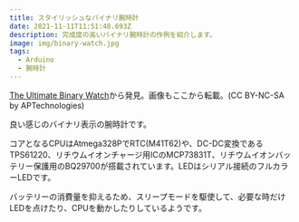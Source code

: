 ```yaml
---
title: スタイリッシュなバイナリ腕時計
date: 2021-11-11T11:51:48.693Z
description: 完成度の高いバイナリ腕時計の作例を紹介します。
image: img/binary-watch.jpg
tags:
  - Arduino
  - 腕時計
---
```

[The Ultimate Binary Watch](https://www.instructables.com/The-Ultimate-Binary-Watch/)から発見。画像もここから転載。(CC BY-NC-SA by APTechnologies)

良い感じのバイナリ表示の腕時計です。

コアとなるCPUはAtmega328PでRTC(M41T62)や、DC-DC変換であるTPS61220、リチウムイオンチャージ用ICのMCP73831T、リチウムイオンバッテリー保護用のBQ29700が搭載されています。LEDはシリアル接続のフルカラーLEDです。

バッテリーの消費量を抑えるため、スリープモードを駆使して、必要な時だけLEDを点けたり、CPUを動かしたりしているようです。